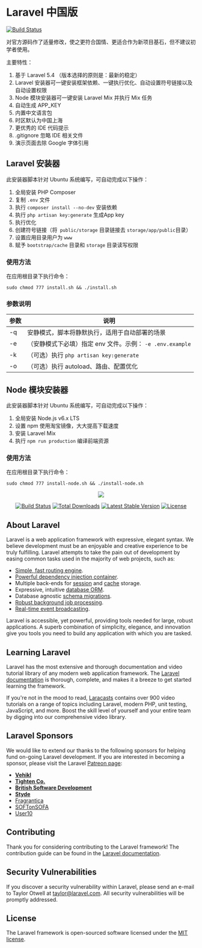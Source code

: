 # Laravel 中国版

[![Build Status](https://travis-ci.org/zxz054321/laravel4china.svg?branch=5.4)](https://travis-ci.org/zxz054321/laravel4china)

对官方源码作了适量修改，使之更符合国情、更适合作为新项目基石，但不建议初学者使用。

主要特性：

1. 基于 Laravel 5.4 （版本选择的原则是：最新的稳定）
2. Laravel 安装器可一键安装框架依赖、一键执行优化、自动设置符号链接以及自动设置权限
3. Node 模块安装器可一键安装 Laravel Mix 并执行 Mix 任务
4. 自动生成 APP_KEY
5. 内置中文语言包
6. 时区默认为中国上海
7. 更优秀的 IDE 代码提示
8. .gitignore 忽略 IDE 相关文件
9. 演示页面去除 Google 字体引用

## Laravel 安装器

此安装器脚本针对 Ubuntu 系统编写，可自动完成以下操作：

1. 全局安装 PHP Composer
2. 复制 `.env` 文件
3. 执行 `composer install --no-dev` 安装依赖
4. 执行 `php artisan key:generate` 生成App key
5. 执行优化
6. 创建符号链接（将` public/storage` 目录链接去 `storage/app/public`目录）
7. 设置应用目录用户为 `www`
8. 赋予 `bootstrap/cache` 目录和 `storage` 目录读写权限

### 使用方法

在应用根目录下执行命令：

```
sudo chmod 777 install.sh && ./install.sh
```

### 参数说明

| 参数   | 说明                                       |
| ---- | ---------------------------------------- |
| -q   | 安静模式，脚本将静默执行，适用于自动部署的场景                  |
| -e   | （安静模式下必填）指定 env 文件。示例： `-e .env.example` |
| -k   | （可选）执行 `php artisan key:generate`        |
| -o   | （可选）执行 autoload、路由、配置优化                  |

## Node 模块安装器

此安装器脚本针对 Ubuntu 系统编写，可自动完成以下操作：

1. 全局安装 Node.js v6.x LTS
2. 设置 npm 使用淘宝镜像，大大提高下载速度
3. 安装 Laravel Mix
4. 执行 `npm run production` 编译前端资源

### 使用方法

在应用根目录下执行命令：

```
sudo chmod 777 install-node.sh && ./install-node.sh
```

<p align="center"><img src="https://laravel.com/assets/img/components/logo-laravel.svg"></p>

<p align="center">
<a href="https://travis-ci.org/laravel/framework"><img src="https://travis-ci.org/laravel/framework.svg" alt="Build Status"></a>
<a href="https://packagist.org/packages/laravel/framework"><img src="https://poser.pugx.org/laravel/framework/d/total.svg" alt="Total Downloads"></a>
<a href="https://packagist.org/packages/laravel/framework"><img src="https://poser.pugx.org/laravel/framework/v/stable.svg" alt="Latest Stable Version"></a>
<a href="https://packagist.org/packages/laravel/framework"><img src="https://poser.pugx.org/laravel/framework/license.svg" alt="License"></a>
</p>

## About Laravel

Laravel is a web application framework with expressive, elegant syntax. We believe development must be an enjoyable and creative experience to be truly fulfilling. Laravel attempts to take the pain out of development by easing common tasks used in the majority of web projects, such as:

- [Simple, fast routing engine](https://laravel.com/docs/routing).
- [Powerful dependency injection container](https://laravel.com/docs/container).
- Multiple back-ends for [session](https://laravel.com/docs/session) and [cache](https://laravel.com/docs/cache) storage.
- Expressive, intuitive [database ORM](https://laravel.com/docs/eloquent).
- Database agnostic [schema migrations](https://laravel.com/docs/migrations).
- [Robust background job processing](https://laravel.com/docs/queues).
- [Real-time event broadcasting](https://laravel.com/docs/broadcasting).

Laravel is accessible, yet powerful, providing tools needed for large, robust applications. A superb combination of simplicity, elegance, and innovation give you tools you need to build any application with which you are tasked.

## Learning Laravel

Laravel has the most extensive and thorough documentation and video tutorial library of any modern web application framework. The [Laravel documentation](https://laravel.com/docs) is thorough, complete, and makes it a breeze to get started learning the framework.

If you're not in the mood to read, [Laracasts](https://laracasts.com) contains over 900 video tutorials on a range of topics including Laravel, modern PHP, unit testing, JavaScript, and more. Boost the skill level of yourself and your entire team by digging into our comprehensive video library.

## Laravel Sponsors

We would like to extend our thanks to the following sponsors for helping fund on-going Laravel development. If you are interested in becoming a sponsor, please visit the Laravel [Patreon page](http://patreon.com/taylorotwell):

- **[Vehikl](http://vehikl.com)**
- **[Tighten Co.](https://tighten.co)**
- **[British Software Development](https://www.britishsoftware.co)**
- **[Styde](https://styde.net)**
- [Fragrantica](https://www.fragrantica.com)
- [SOFTonSOFA](https://softonsofa.com/)
- [User10](https://user10.com)

## Contributing

Thank you for considering contributing to the Laravel framework! The contribution guide can be found in the [Laravel documentation](http://laravel.com/docs/contributions).

## Security Vulnerabilities

If you discover a security vulnerability within Laravel, please send an e-mail to Taylor Otwell at taylor@laravel.com. All security vulnerabilities will be promptly addressed.

## License

The Laravel framework is open-sourced software licensed under the [MIT license](http://opensource.org/licenses/MIT).
